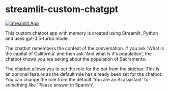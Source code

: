 # streamlit-custom-chatgpt
[![Streamlit App](https://static.streamlit.io/badges/streamlit_badge_black_white.svg)]([https://<your-custom-subdomain>.streamlit.app](https://app-custom-chatbot.streamlit.app/))

This custom chatbot app with memory is created using Streamlit, Python and uses gpt-3.5-turbo model. 

The chatbot remembers the context of the conversation. If you ask 'What is the capital of California' and then ask 'And what is it's population', the chatbot knows you are asking about the population of Sacramento.

The chatbot allows you to set the role for the bot from the sidebar. This is an optional feature as the default role has already been set for the chatbot. You can change the role from the default 'You are an AI assistant' to something like 'Please answer in Spanish'.
